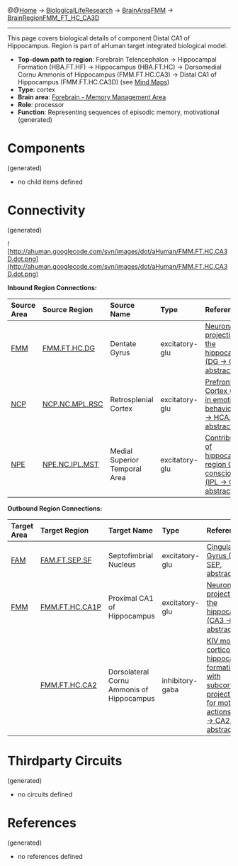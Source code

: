 @@[Home](Home.md) -> [BiologicalLifeResearch](BiologicalLifeResearch.md) -> [BrainAreaFMM](BrainAreaFMM.md) -> [BrainRegionFMM\_FT\_HC\_CA3D](BrainRegionFMM_FT_HC_CA3D.md)

---


This page covers biological details of component Distal CA1 of Hippocampus.
Region is part of aHuman target integrated biological model.

  * **Top-down path to region**: Forebrain Telencephalon -> Hippocampal Formation (HBA.FT.HF) -> Hippocampus (HBA.FT.HC) -> Dorsomedial Cornu Ammonis of Hippocampus (FMM.FT.HC.CA3) -> Distal CA1 of Hippocampus (FMM.FT.HC.CA3D) (see [Mind Maps](OverallMindMaps.md))
  * **Type**: cortex
  * **Brain area**: [Forebrain - Memory Management Area](BrainAreaFMM.md)
  * **Role**: processor
  * **Function**: Representing sequences of episodic memory, motivational
(generated)
# Components #
(generated)


  * no child items defined

# Connectivity #
(generated)


![http://ahuman.googlecode.com/svn/images/dot/aHuman/FMM.FT.HC.CA3D.dot.png](http://ahuman.googlecode.com/svn/images/dot/aHuman/FMM.FT.HC.CA3D.dot.png)

**Inbound Region Connections:**

| **Source Area** | **Source Region** | **Source Name** | **Type** | **Reference** |
|:----------------|:------------------|:----------------|:---------|:--------------|
| [FMM](BrainAreaFMM.md) | [FMM.FT.HC.DG](BrainRegionFMM_FT_HC_DG.md) | Dentate Gyrus   | excitatory-glu | [Neuronal projections in the hippocampus (DG -> CA3, abstract)](http://journal.frontiersin.org/Journal/10.3389/fpsyt.2013.00061/full) |
| [NCP](BrainAreaNCP.md) | [NCP.NC.MPL.RSC](BrainRegionNCP_NC_MPL_RSC.md) | Retrosplenial Cortex | excitatory-glu | [Prefrontal Cortex (PFC) in emotional behavior (PCA -> HCA, abstract)](https://www.google.ru/search?hl=rutbo=ptbm=bksq=isbn:0080887988) |
| [NPE](BrainAreaNPE.md) | [NPE.NC.IPL.MST](BrainRegionNPE_NC_IPL_MST.md) | Medial Superior Temporal Area | excitatory-glu | [Contribution of hippocampal region CA3 to consciousness (IPL -> CA1, abstract)](http://www.sciencedirect.com/science/article/pii/S0149763409002061) |

**Outbound Region Connections:**

| **Target Area** | **Target Region** | **Target Name** | **Type** | **Reference** |
|:----------------|:------------------|:----------------|:---------|:--------------|
| [FAM](BrainAreaFAM.md) | [FAM.FT.SEP.SF](BrainRegionFAM_FT_SEP_SF.md) | Septofimbrial Nucleus | excitatory-glu | [Cingulate Gyrus (HC -> SEP, abstract)](http://www.thebrainlabs.com) |
| [FMM](BrainAreaFMM.md) | [FMM.FT.HC.CA1P](BrainRegionFMM_FT_HC_CA1P.md) | Proximal CA1 of Hippocampus | excitatory-glu | [Neuronal projections in the hippocampus (CA3 -> CA1, abstract)](http://journal.frontiersin.org/Journal/10.3389/fpsyt.2013.00061/full) |
|                 | [FMM.FT.HC.CA2](BrainRegionFMM_FT_HC_CA2.md) | Dorsolateral Cornu Ammonis of Hippocampus | inhibitory-gaba | [KIV model of cortico-hippocampal formation with subcortical projections for motor actions (CA3 -> CA2, abstract)](http://www.sciencedirect.com/science/article/pii/S1571064507000243) |

# Thirdparty Circuits #
(generated)

  * no circuits defined

# References #
(generated)

  * no references defined
